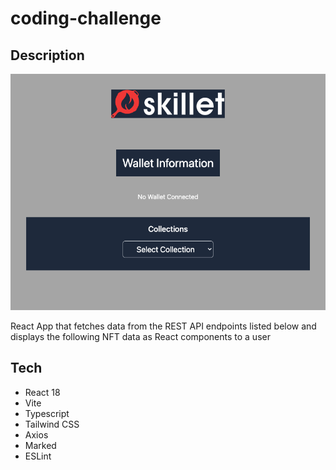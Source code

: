 # coding-challenge

## Description

![Screenshot of project](docs/screenshot.png)

React App that fetches data from the REST API endpoints listed below and displays the following NFT data as React components to a user

## Tech

- React 18
- Vite
- Typescript
- Tailwind CSS
- Axios
- Marked
- ESLint
